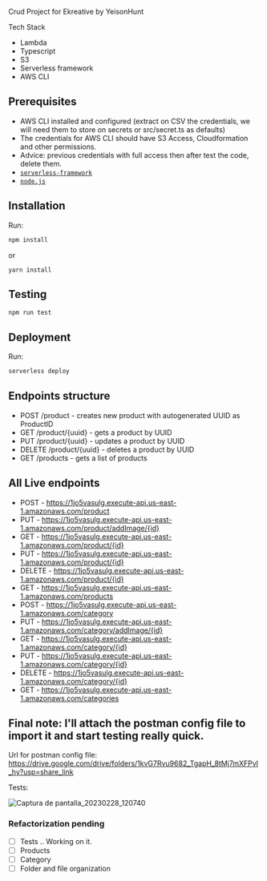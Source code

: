 Crud Project for Ekreative by YeisonHunt

Tech Stack

- Lambda
- Typescript
- S3
- Serverless framework
- AWS CLI

## Prerequisites

- AWS CLI installed and configured (extract on CSV the credentials, we will need them to store on secrets or src/secret.ts as defaults)
- The credentials for AWS CLI should have S3 Access, Cloudformation and other permissions.
- Advice: previous credentials with full access then after test the code, delete them.
- [`serverless-framework`](https://github.com/serverless/serverless)
- [`node.js`](https://nodejs.org)

## Installation

Run:

```bash
npm install
```

or

```
yarn install
```

## Testing

```
npm run test
```

## Deployment

Run:

```bash
serverless deploy
```

## Endpoints structure

- POST /product - creates new product with autogenerated UUID as ProductID
- GET /product/{uuid} - gets a product by UUID
- PUT /product/{uuid} - updates a product by UUID
- DELETE /product/{uuid} - deletes a product by UUID
- GET /products - gets a list of products



## All Live endpoints 

 - POST - https://1jo5vasulg.execute-api.us-east-1.amazonaws.com/product
 - PUT - https://1jo5vasulg.execute-api.us-east-1.amazonaws.com/product/addImage/{id}
 - GET - https://1jo5vasulg.execute-api.us-east-1.amazonaws.com/product/{id}
 - PUT - https://1jo5vasulg.execute-api.us-east-1.amazonaws.com/product/{id}
 - DELETE - https://1jo5vasulg.execute-api.us-east-1.amazonaws.com/product/{id}
 - GET - https://1jo5vasulg.execute-api.us-east-1.amazonaws.com/products
 - POST - https://1jo5vasulg.execute-api.us-east-1.amazonaws.com/category
 - PUT - https://1jo5vasulg.execute-api.us-east-1.amazonaws.com/category/addImage/{id}
 - GET - https://1jo5vasulg.execute-api.us-east-1.amazonaws.com/category/{id}
 - PUT - https://1jo5vasulg.execute-api.us-east-1.amazonaws.com/category/{id}
 - DELETE - https://1jo5vasulg.execute-api.us-east-1.amazonaws.com/category/{id}
 - GET - https://1jo5vasulg.execute-api.us-east-1.amazonaws.com/categories

 ## Final note: I'll attach the postman config file to import it and start testing really quick.

 Url for postman config file: https://drive.google.com/drive/folders/1kvG7Rvu9682_TgapH_8tMj7mXFPvI_hy?usp=share_link


 Tests: 

 ![Captura de pantalla_20230228_120740](https://user-images.githubusercontent.com/20606919/221759617-0b5d2b29-142f-44f9-b225-9208ba7fea8c.png)



### Refactorization pending


- [ ] Tests .. Working on it.
- [ ] Products 
- [ ] Category 
- [ ] Folder and file organization
